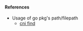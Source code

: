 #### References

- Usage of go pkg's path/filepath
  - [cni find](https://github.com/containernetworking/cni/blob/master/pkg/invoke/find.go)
